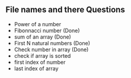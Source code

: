 ## File names and there Questions
 - Power of a number
 - Fibonnacci number (Done)
 - sum of an array (Done)
 - First N natural numbers (Done)
 - Check number in array (Done)
 - check if array is sorted
 - first index of number
 - last index of array